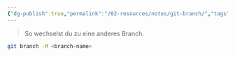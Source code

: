```yaml
---
{"dg-publish":true,"permalink":"/02-resources/notes/git-branch/","tags":["git/branch"],"noteIcon":"","updated":"2025-09-05T10:12:29.615+02:00"}
---
```


>So wechselst du zu eine anderes Branch.
```bash
git branch -M <branch-name>
```
